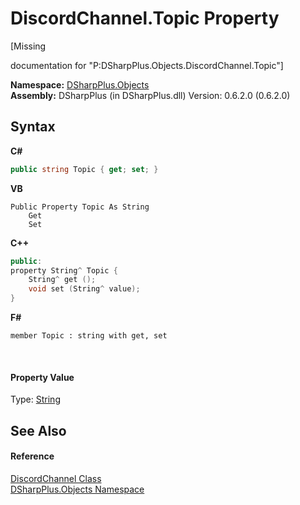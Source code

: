 # DiscordChannel.Topic Property 
 

\[Missing <summary> documentation for "P:DSharpPlus.Objects.DiscordChannel.Topic"\]

**Namespace:**&nbsp;<a href="b70db947-75ff-488f-5245-350c6ca1e522">DSharpPlus.Objects</a><br />**Assembly:**&nbsp;DSharpPlus (in DSharpPlus.dll) Version: 0.6.2.0 (0.6.2.0)

## Syntax

**C#**<br />
``` C#
public string Topic { get; set; }
```

**VB**<br />
``` VB
Public Property Topic As String
	Get
	Set
```

**C++**<br />
``` C++
public:
property String^ Topic {
	String^ get ();
	void set (String^ value);
}
```

**F#**<br />
``` F#
member Topic : string with get, set

```

<br />

#### Property Value
Type: <a href="http://msdn2.microsoft.com/en-us/library/s1wwdcbf" target="_blank">String</a>

## See Also


#### Reference
<a href="44f2ec35-aa98-9c68-225e-7c35b7ee1739">DiscordChannel Class</a><br /><a href="b70db947-75ff-488f-5245-350c6ca1e522">DSharpPlus.Objects Namespace</a><br />